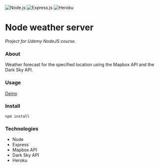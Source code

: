 ![Node.js ](https://github.com/ermondel/wiki/blob/master/files/icons48b/Nodejs48v2.png)
![Express.js](https://github.com/ermondel/wiki/blob/master/files/WebFramework48b.png)
![Heroku](https://github.com/ermondel/wiki/blob/master/files/icons48b/Heroku48b.png)

# Node weather server

_Project for Udemy NodeJS course._

### About

Weather forecast for the specified location using the Mapbox API and the Dark Sky API.

### Usage

[Demo](https://demo-node-weather-server.herokuapp.com)

### Install

```
npm install
```

### Technologies

- Node
- Express
- Mapbox API
- Dark Sky API
- Heroku
